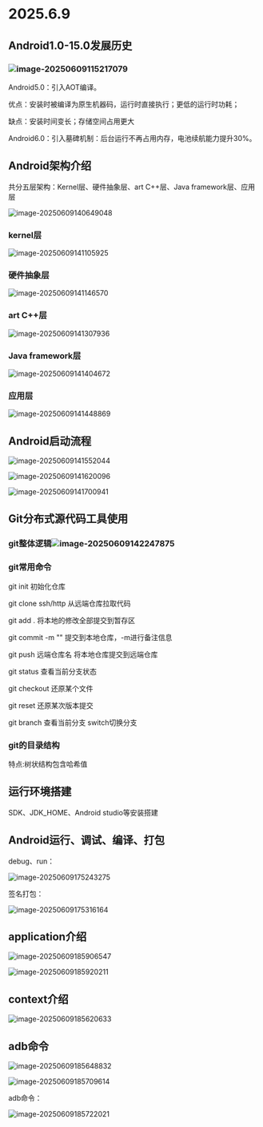 # 2025.6.9

## Android1.0-15.0发展历史

### ![image-20250609115217079](C:\Users\徐兆成\AppData\Roaming\Typora\typora-user-images\image-20250609115217079.png)

Android5.0：引入AOT编译。

 优点：安装时被编译为原生机器码，运行时直接执行；更低的运行时功耗；

 缺点：安装时间变长；存储空间占用更大

Android6.0：引入墓碑机制：后台运行不再占用内存，电池续航能力提升30%。

## Android架构介绍

共分五层架构：Kernel层、硬件抽象层、art C++层、Java framework层、应用层

![image-20250609140649048](C:\Users\徐兆成\AppData\Roaming\Typora\typora-user-images\image-20250609140649048.png)

### kernel层

![image-20250609141105925](C:\Users\徐兆成\AppData\Roaming\Typora\typora-user-images\image-20250609141105925.png)

### 硬件抽象层

![image-20250609141146570](C:\Users\徐兆成\AppData\Roaming\Typora\typora-user-images\image-20250609141146570.png)

### art C++层

![image-20250609141307936](C:\Users\徐兆成\AppData\Roaming\Typora\typora-user-images\image-20250609141307936.png)

### Java framework层

![image-20250609141404672](C:\Users\徐兆成\AppData\Roaming\Typora\typora-user-images\image-20250609141404672.png)

### 应用层

![image-20250609141448869](C:\Users\徐兆成\AppData\Roaming\Typora\typora-user-images\image-20250609141448869.png)

## Android启动流程

![image-20250609141552044](C:\Users\徐兆成\AppData\Roaming\Typora\typora-user-images\image-20250609141552044.png)

![image-20250609141620096](C:\Users\徐兆成\AppData\Roaming\Typora\typora-user-images\image-20250609141620096.png)

![image-20250609141700941](C:\Users\徐兆成\AppData\Roaming\Typora\typora-user-images\image-20250609141700941.png)



## Git分布式源代码工具使用

### git整体逻辑![image-20250609142247875](C:\Users\徐兆成\AppData\Roaming\Typora\typora-user-images\image-20250609142247875.png)

### git常用命令

git init   初始化仓库

git clone ssh/http   从远端仓库拉取代码

git add .    将本地的修改全部提交到暂存区

git commit -m ""   提交到本地仓库，-m进行备注信息

git push  远端仓库名    将本地仓库提交到远端仓库

git status  查看当前分支状态

git checkout 还原某个文件

git reset   还原某次版本提交

git branch  查看当前分支 switch切换分支

### git的目录结构

特点:树状结构包含哈希值

## 运行环境搭建

SDK、JDK_HOME、Android studio等安装搭建

## Android运行、调试、编译、打包

debug、run：

![image-20250609175243275](C:\Users\徐兆成\AppData\Roaming\Typora\typora-user-images\image-20250609175243275.png)

签名打包：

![image-20250609175316164](C:\Users\徐兆成\AppData\Roaming\Typora\typora-user-images\image-20250609175316164.png)





## application介绍

![image-20250609185906547](C:\Users\徐兆成\AppData\Roaming\Typora\typora-user-images\image-20250609185906547.png)

![image-20250609185920211](C:\Users\徐兆成\AppData\Roaming\Typora\typora-user-images\image-20250609185920211.png)



## context介绍

![image-20250609185620633](C:\Users\徐兆成\AppData\Roaming\Typora\typora-user-images\image-20250609185620633.png)

## adb命令

![image-20250609185648832](C:\Users\徐兆成\AppData\Roaming\Typora\typora-user-images\image-20250609185648832.png)

![image-20250609185709614](C:\Users\徐兆成\AppData\Roaming\Typora\typora-user-images\image-20250609185709614.png)

adb命令：

![image-20250609185722021](C:\Users\徐兆成\AppData\Roaming\Typora\typora-user-images\image-20250609185722021.png)